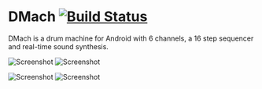 DMach [![Build Status](https://travis-ci.org/simonnorberg/dmach.svg?branch=master)](https://travis-ci.org/simonnorberg/dmach)
=====

DMach is a drum machine for Android with 6 channels, a 16 step sequencer and real-time sound synthesis.

![Screenshot](https://raw.github.com/simonnorberg/dmach/master/art/screenshots/dmach-1.4-screenshot-1-small.png)
![Screenshot](https://raw.github.com/simonnorberg/dmach/master/art/screenshots/dmach-1.4-screenshot-2-small.png)

![Screenshot](https://raw.github.com/simonnorberg/dmach/master/art/screenshots/dmach-1.4-screenshot-3-small.png)
![Screenshot](https://raw.github.com/simonnorberg/dmach/master/art/screenshots/dmach-1.4-screenshot-4-small.png)
